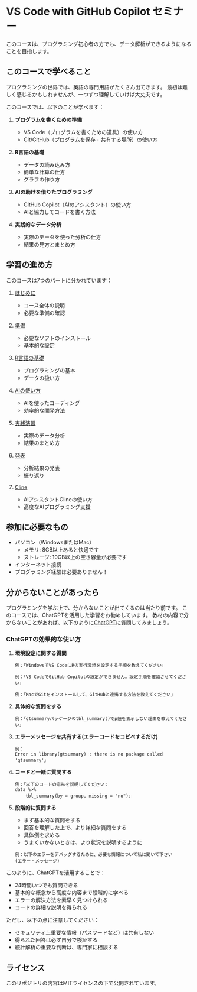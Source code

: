 # VS Code with GitHub Copilot セミナー

このコースは、プログラミング初心者の方でも、データ解析ができるようになることを目指します。

## このコースで学べること

プログラミングの世界では、英語の専門用語がたくさん出てきます。
最初は難しく感じるかもしれませんが、一つずつ理解していけば大丈夫です。

このコースでは、以下のことが学べます：

1. **プログラムを書くための準備**
   - VS Code（プログラムを書くための道具）の使い方
   - Git/GitHub（プログラムを保存・共有する場所）の使い方

2. **R言語の基礎**
   - データの読み込み方
   - 簡単な計算の仕方
   - グラフの作り方

3. **AIの助けを借りたプログラミング**
   - GitHub Copilot（AIのアシスタント）の使い方
   - AIと協力してコードを書く方法

4. **実践的なデータ分析**
   - 実際のデータを使った分析の仕方
   - 結果の見方とまとめ方

## 学習の進め方

このコースは7つのパートに分かれています：

1. [はじめに](docs/01-orientation/README.md)
   - コース全体の説明
   - 必要な準備の確認

2. [準備](docs/02-setup/README.md)
   - 必要なソフトのインストール
   - 基本的な設定

3. [R言語の基礎](docs/03-r-basics/README.md)
   - プログラミングの基本
   - データの扱い方

4. [AIの使い方](docs/04-ai-tools/README.md)
   - AIを使ったコーディング
   - 効率的な開発方法

5. [実践演習](docs/05-project/README.md)
   - 実際のデータ分析
   - 結果のまとめ方

6. [発表](docs/06-presentation/README.md)
   - 分析結果の発表
   - 振り返り

7. [Cline](docs/07-cline/README.md)
   - AIアシスタントClineの使い方
   - 高度なAIプログラミング支援

## 参加に必要なもの

- パソコン（WindowsまたはMac）
  * メモリ: 8GB以上あると快適です
  * ストレージ: 10GB以上の空き容量が必要です
- インターネット接続
- プログラミング経験は必要ありません！

## 分からないことがあったら

プログラミングを学ぶ上で、分からないことが出てくるのは当たり前です。
このコースでは、ChatGPTを活用した学習をお勧めしています。
教材の内容で分からないことがあれば、以下のように[ChatGPT](https://chat.openai.com/)に質問してみましょう。

### ChatGPTの効果的な使い方

1. **環境設定に関する質問**
   ```
   例：「WindowsでVS CodeにRの実行環境を設定する手順を教えてください」
   ```
   ```
   例：「VS CodeでGitHub Copilotの設定ができません。設定手順を確認させてください」
   ```
   ```
   例：「MacでGitをインストールして、GitHubと連携する方法を教えてください」
   ```

2. **具体的な質問をする**
   ```
   例：「gtsummaryパッケージのtbl_summary()でp値を表示しない理由を教えてください」
   ```

3. **エラーメッセージを共有する(エラーコードをコピペするだけ)**
   ```
   例：
   Error in library(gtsummary) : there is no package called 'gtsummary'」
   ```

4. **コードと一緒に質問する**
   ```
   例：「以下のコードの意味を説明してください：
   data %>%
       tbl_summary(by = group, missing = "no")」
   ```

5. **段階的に質問する**
   - まず基本的な質問をする
   - 回答を理解した上で、より詳細な質問をする
   - 具体例を求める
   - うまくいかないときは、より状況を説明するように
   ```
   例：以下のエラーをデバッグするために、必要な情報について私に聞いて下さい
   (エラー・メッセージ)
   ```     

このように、ChatGPTを活用することで：
- 24時間いつでも質問できる
- 基本的な概念から高度な内容まで段階的に学べる
- エラーの解決方法を素早く見つけられる
- コードの詳細な説明を得られる

ただし、以下の点に注意してください：
- セキュリティ上重要な情報（パスワードなど）は共有しない
- 得られた回答は必ず自分で検証する
- 統計解析の重要な判断は、専門家に相談する

## ライセンス

このリポジトリの内容はMITライセンスの下で公開されています。
